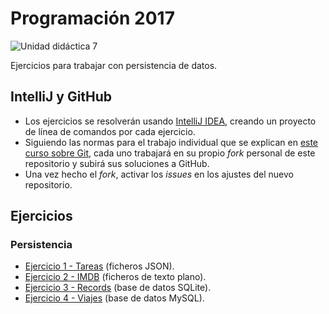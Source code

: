# Programación 2017

![Unidad didáctica 7](https://img.shields.io/badge/UD-7-a4c639.svg)

Ejercicios para trabajar con persistencia de datos.

## IntelliJ y GitHub

- Los ejercicios se resolverán usando [IntelliJ IDEA](https://www.jetbrains.com/idea/), creando un proyecto de línea de comandos por cada ejercicio.
- Siguiendo las normas para el trabajo individual que se explican en [este curso sobre Git](https://edx.egibide.org/courses/course-v1:Egibide+Egibide_Git+2017/about), cada uno trabajará en su propio _fork_ personal de este repositorio y subirá sus soluciones a GitHub.
- Una vez hecho el _fork_, activar los _issues_ en los ajustes del nuevo repositorio. 

## Ejercicios

### Persistencia

- [Ejercicio 1 - Tareas](./01_tareas/) (ficheros JSON).
- [Ejercicio 2 - IMDB](./02_imdb/) (ficheros de texto plano).
- [Ejercicio 3 - Records](./03_records/) (base de datos SQLite).
- [Ejercicio 4 - Viajes](./04_viajes/) (base de datos MySQL).
